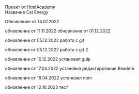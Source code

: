 Проект от HtmlAcademy </br>
Название Cat Energy

Обновление от 14.07.2022

обновление от 11.11.2022
обновление от 01.12.2022

обновление от 05.12.2022 работа с git

обновление от 05.12.2022 работа с git 2

обновление от 16.12.2022 установил gulp

обновление от 17.04.2022 установил редактирование Readme

обновление от 18.04.2022 установил npm 

обновление от 12.10.2023 тест
